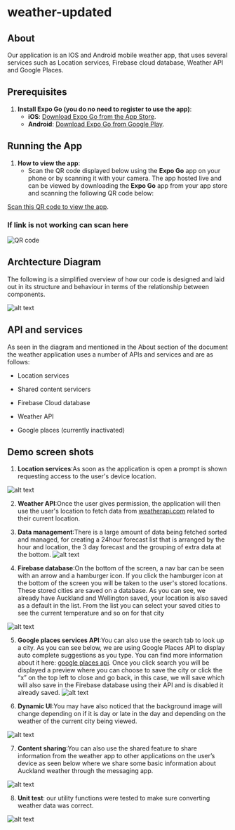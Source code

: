 # weather-updated

## About

Our application is an IOS and Android mobile weather app, that uses several services such as Location services, Firebase cloud database, Weather API and Google Places. <br />

## Prerequisites

1. **Install Expo Go (you do no need to register to use the app)**:
   - **iOS**: [Download Expo Go from the App Store](https://apps.apple.com/us/app/expo-go/id982107779).
   - **Android**: [Download Expo Go from Google Play](https://play.google.com/store/apps/details?id=host.exp.exponent).<br />

## Running the App

1. **How to view the app**:
   - Scan the QR code displayed below using the **Expo Go** app on your phone or by scanning it with your camera.
     The app hosted live and can be viewed by downloading the **Expo Go** app from your app store and scanning the following QR code below:

[Scan this QR code to view the app](https://expo.dev/preview/update?message=configure%20eas&updateRuntimeVersion=1.2.2&createdAt=2025-01-03T22%3A46%3A43.758Z&slug=exp&projectId=66cbf7f4-3f1d-4cb7-b21a-738c6f2c41a8&group=9e8508fb-815b-440a-9757-6fa36dbfe40c).

### If link is not working can scan here

![QR code](./weatherQRcode.jpg)<br />

## Archtecture Diagram

The following is a simplified overview of how our code is designed and laid out in its structure and behaviour in terms of the relationship between components.

![alt text](./weatherDiagram.jpg)<br />

## API and services

As seen in the diagram and mentioned in the About section of the document the weather application uses a number of APIs and services and are as follows:

- Location services

- Shared content servicers

- Firebase Cloud database

- Weather API

- Google places (currently inactivated)

## Demo screen shots

1. **Location services**:As soon as the application is open a prompt is shown requesting access to the user's device location.

![alt text](./location.jpg)

2. **Weather API**:Once the user gives permission, the application will then use the user's location to fetch data from [weatherapi.com](www.weatherapi.com) related to their current location.

3. **Data management**:There is a large amount of data being fetched sorted and managed, for creating a 24hour forecast list that is arranged by the hour and location, the 3 day forecast and the grouping of extra data at the bottom.
   ![alt text](./dataManagement.jpg)

4. **Firebase database**:On the bottom of the screen, a nav bar can be seen with an arrow and a hamburger icon. If you click the hamburger icon at the bottom of the screen you will be taken to the user's stored locations. These stored cities are saved on a database. As you can see, we already have Auckland and Wellington saved, your location is also saved as a default in the list. From the list you can select your saved cities to see the current temperature and so on for that city

![alt text](./firebase.jpg)

5. **Google places services API**:You can also use the search tab to look up a city. As you can see below, we are using Google Places API to display auto complete suggestions as you type. You can find more information about it here: [google places api](https://developers.google.com/maps/documentation/places/web-service/overview). Once you click search you will be displayed a preview where you can choose to save the city or click the “x” on the top left to close and go back, in this case, we will save which will also save in the Firebase database using their API and is disabled it already saved.
   ![alt text](./googleApi.jpg)

6. **Dynamic UI**:You may have also noticed that the background image will change depending on if it is day or late in the day and depending on the weather of the current city being viewed.

![alt text](./weatherdynamic.jpg)

7. **Content sharing**:You can also use the shared feature to share information from the weather app to other applications on the user’s device as seen below where we share some basic information about Auckland weather through the messaging app.

![alt text](./weatherContentShare.jpg)

8. **Unit test**:
   our utility functions were tested to make sure converting weather data was correct.

![alt text](./weatherunitTest.jpg)
